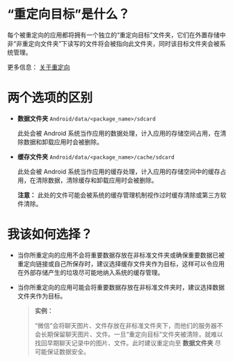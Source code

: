# “重定向目标”是什么？

每个被重定向的应用都将拥有一个独立的“重定向目标”文件夹，它们在外置存储中非“非重定向文件夹”下读写的文件将会被指向此文件夹，同时该目标文件夹会被系统管理。

更多信息： [关于重定向](https://rikka.app/storage_redirect/docs/zh-CN/?doc=%E5%85%B3%E4%BA%8E%E9%87%8D%E5%AE%9A%E5%90%91)

# 两个选项的区别

- **数据文件夹** `Android/data/<package_name>/sdcard`
  
  此处会被 Android 系统当作应用的数据处理，计入应用的存储空间占用，在清除数据和卸载应用时会被删除。

- **缓存文件夹** `Android/data/<package_name>/cache/sdcard`
  
  此处会被 Android 系统当作应用的缓存处理，计入应用的存储空间中的缓存占用，在清除数据，清除缓存和卸载应用时会被删除。
  
  **注意：** 此处的文件可能会被系统的缓存管理机制视作过时缓存清除或第三方软件清除。

# 我该如何选择？

- 当你所重定向的应用不会将重要数据存放在非标准文件夹或确保重要数据已被重定向链接或自己所保存时，建议选择缓存文件夹作为目标，这样可以令应用在外部存储产生的垃圾尽可能地纳入系统的缓存管理。

- 当你所重定向的应用可能会将重要数据存放在非标准文件夹时，建议选择数据文件夹作为目标。

  > **实例：**
  > 
  > “微信”会将聊天图片、文件存放在非标准文件夹下，而他们的服务器不会长期保留聊天图片、文件。一旦“重定向目标”文件夹被清除，就难以找回早期聊天记录中的图片、文件。此时建议重定向至 **数据文件夹** 尽可能保证数据安全。